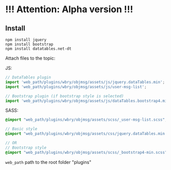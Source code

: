 # !!!  Attention: Alpha version  !!!

## Install
```
npm install jquery
npm install bootstrap
npm install datatables.net-dt
```

Attach files to the topic:

JS:
```js
// DataTables plugin
import 'web_path/plugins/wbry/objmsg/assets/js/jquery.dataTables.min';
import 'web_path/plugins/wbry/objmsg/assets/js/user-msg-list';

// Bootstrap plugin (if bootstrap style is selected)
import 'web_path/plugins/wbry/objmsg/assets/js/dataTables.bootstrap4.min';
```

SASS:
```sass
@import "web_path/plugins/wbry/objmsg/assets/scss/_user-msg-list.scss";

// Basic style
@import "web_path/plugins/wbry/objmsg/assets/css/jquery.dataTables.min.css";

// OR
// Bootstrap style
@import "web_path/plugins/wbry/objmsg/assets/scss/_bootstrap4-min.scss";
```

```web_path``` path to the root folder "plugins"